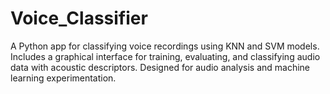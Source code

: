 # Voice_Classifier
A Python app for classifying voice recordings using KNN and SVM models. Includes a graphical interface for training, evaluating, and classifying audio data with acoustic descriptors. Designed for audio analysis and machine learning experimentation.

